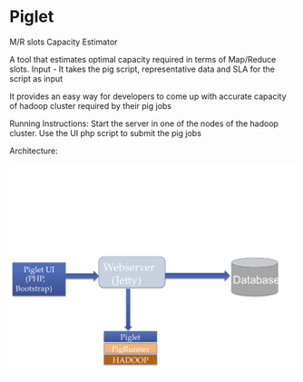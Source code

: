 Piglet
======

M/R slots Capacity Estimator

A tool that estimates optimal capacity required in terms of Map/Reduce slots.
Input - It takes the pig script, representative data and SLA for the script as input

It provides an easy way for developers to come up with accurate capacity of hadoop cluster required by their pig jobs

Running Instructions:
Start the server in one of the nodes of the hadoop cluster. Use the UI php script to submit the pig jobs

Architecture:

![piglet](https://github.com/kushaldudani/Piglet/blob/master/img/piglet_arc.png)
